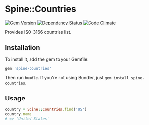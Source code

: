 # Spine::Countries

[![Gem Version](https://badge.fury.io/rb/spine-countries.svg)](http://badge.fury.io/rb/spine-countries)
[![Dependency Status](https://gemnasium.com/rspine/countries.svg)](https://gemnasium.com/rspine/countries)
[![Code Climate](https://codeclimate.com/github/rspine/countries/badges/gpa.svg)](https://codeclimate.com/github/rspine/countries)

Provides ISO-3166 countries list.

## Installation

To install it, add the gem to your Gemfile:

```ruby
gem 'spine-countries'
```

Then run `bundle`. If you're not using Bundler, just `gem install spine-countries`.

## Usage

```ruby
country = Spine::Countries.find('US')
country.name
# => 'United States'
```

